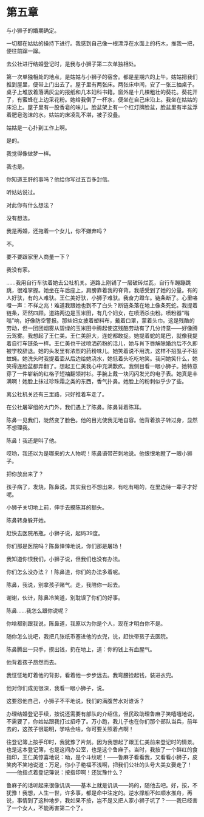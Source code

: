    

# 第五章

与小狮子的婚期确定。

一切都在姑姑的操持下进行。我感到自己像一根漂浮在水面上的朽木，推我一把，便往前蹿一蹿。

去公社进行结婚登记时，是我与小狮子第二次单独相处。

第一次单独相处的地点，是姑姑与小狮子的宿舍。都是星期六的上午。姑姑把我们推到屋里，便带上门出去了。屋子里有两张床。两张床中间，安了一张三抽桌子。桌子上堆放着落满灰尘的报纸和几本妇科书籍。窗外是十几棵粗壮的葵花。葵花开了，有蜜蜂在上边采花粉。她给我倒了一杯水，便坐在自己床沿上。我坐在姑姑的床沿上。屋子里有一股香皂的味儿。脸盆架上有一个红灯牌脸盆，脸盆里有半盆浮着肥皂泡沫的水。姑姑的床凌乱不堪，被子没叠。

姑姑是一心扑到工作上啊。

是的。

我觉得像做梦一样。

我也是。

你知道王肝的事吗？他给你写过五百多封信。

听姑姑说过。

对此你有什么想法？

没有想法。

我是再婚，还拖着一个女儿，你不嫌弃吗？

不。

要不要跟家里人商量一下？

我没有家。

……我用自行车驮着她去公社机关。道路上刚铺了一层破砖烂瓦，自行车蹦蹦跳跳，很难掌握。她坐在车后座上，肩膀靠着我的脊背。我感受到了她的分量。有的人好驮，有的人难驮。王仁美好驮，小狮子难驮。我奋力蹬车。链条断了。心里咯噔一声：不祥之兆！难道我跟她也到不了白头？断链条落在地上像条死蛇。我提着链条，茫然四顾。道路两边是玉米田，有几个妇女，在喷洒杀虫粉。喷粉器“嗡嗡”响，好像防空警报。那些妇女披着塑料布，戴着口罩，蒙着头巾。这是残酷的劳动，但一团团烟雾从碧绿的玉米田中腾起使这残酷劳动有了几分诗意——好像腾云驾雾。我想起了王仁美。王仁美胆大，连蛇都敢捉。她提着蛇的尾巴，就像我提着自行车链条一样。王仁美也干过喷洒药粉的活儿，她与肖下唇解除婚约后不久即被学校辞退。她的头发里有浓烈的药粉味儿。她笑着说不用洗，这样不招虱子不招蚊蝇。她洗头时我提着壶从后边给她浇水，她低着头吃吃地笑。我问她笑什么，她笑得连脸盆都弄翻了。想起王仁美我心中充满歉疚。我侧目看一眼小狮子。她特意穿了一件崭新的红格子短袖翻领衬衫。手腕上戴一块闪闪发光的电子表。她真是丰满啊！她脸上抹过珍珠霜之类的东西，香气扑鼻。她脸上的粉刺似乎少了些。

离公社机关还有三里路，只好推着车走了。

在公社屠宰组的大门外，我们遇上了陈鼻。陈鼻背着陈耳。

陈鼻一见我们，陡然变了脸色。他的目光使我无地自容。他背着孩子转过身，显然不想理我。

陈鼻！我还是叫了他。

哎哟，我还以为是哪来的大人物呢！陈鼻语带芒刺地说。他恨恨地瞪了一眼小狮子。

把你放出来了？

孩子病了，发烧，陈鼻说。其实我也不想出来，有吃有喝的，在里边待一辈子才好呢。

小狮子关切地上前，伸手去摸陈耳的额头。

陈鼻转身躲开她。

赶快去医院吊瓶，小狮子说，起码39度。

你们那是医院吗？陈鼻悻悻地说，你们那是屠场！

我知道你恨我们，小狮子说，但我们也没有办法。

你们怎么没办法？！陈鼻道，你们的办法多着呢。

陈鼻，我说，别拿孩子赌气。走，我陪你一起去。

谢谢，伙计，陈鼻冷笑道，别耽误了你们的好事。

陈鼻……我怎么跟你说呢？

你啥都别跟我说，陈鼻道，我原以为你是个人，现在才明白你不是。

随你怎么说吧，我把几张纸币塞进他的衣兜，说，赶快带孩子去医院。

陈鼻腾出一只手，摸出钱，扔在地上，道：你的钱上有血腥气。

他背着孩子昂然而去。

我怔怔地盯着他的背影，看着他一步步远去。我弯腰捡起钱，装进衣兜。

他对你们成见很深，我看一眼小狮子，说。

这要怨他自己，小狮子不平地说，我们的满腹苦水对谁诉？

办理结婚登记手续，按说还需要有部队的介绍信，但民政助理鲁麻子笑嘻嘻地说，不需要了，你姑姑跟我打过招呼了。万小跑，我儿子也在你们那个部队当兵，前年去的，这孩子很聪明，学啥会啥，你可要关照着点啊！

往登记簿上按手印时，我犹豫了片刻。因为我想起了跟王仁美前来登记时的情景。也是这本登记簿，也是这间办公室，也是这个鲁麻子。当时，我按了一个鲜红的食指印，王仁美惊喜地说：呦，是个斗纹呢！——鲁麻子看看我，又看看小狮子，皮笑肉不笑地说道：万足，你小子艳福不浅啊，把我们公社的头号大美女娶走了！——他指点着登记簿说：按指印啊！还犹豫什么？

鲁麻子的话听起来很像讥讽——基本上就是讥讽——妈的，随他去吧。好，按，不犹豫！我想，人生一世，许多事，都是命中注定的。逆水撑船不如顺水推舟，再说，事情到了这种地步，我如果不按，岂不是又把人家小狮子坑了？——我已经害了一个女人，不能再害第二个了。